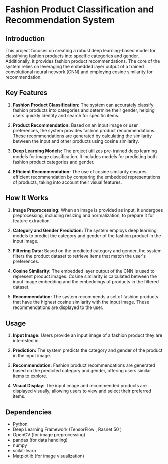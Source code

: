 # Fashion Product Classification and Recommendation System
## Introduction
This project focuses on creating a robust deep learning-based model for classifying fashion products into specific categories and gender. Additionally, it provides fashion product recommendations. The core of the system relies on leveraging the embedded layer output of a trained convolutional neural network (CNN) and employing cosine similarity for recommendation.

## Key Features

1. **Fashion Product Classification:** The system can accurately classify fashion products into categories and determine their gender, helping users quickly identify and search for specific items.

2. **Product Recommendation:** Based on an input image or user preferences, the system provides fashion product recommendations. These recommendations are generated by calculating the similarity between the input and other products using cosine similarity.

3. **Deep Learning Models:** The project utilizes pre-trained deep learning models for image classification. It includes models for predicting both fashion product categories and gender.

4. **Efficient Recommendation:** The use of cosine similarity ensures efficient recommendation by comparing the embedded representations of products, taking into account their visual features.

## How It Works

1. **Image Preprocessing:** When an image is provided as input, it undergoes preprocessing, including resizing and normalization, to prepare it for feature extraction.

2. **Category and Gender Prediction:** The system employs deep learning models to predict the category and gender of the fashion product in the input image.

3. **Filtering Data:** Based on the predicted category and gender, the system filters the product dataset to retrieve items that match the user's preferences.

4. **Cosine Similarity:** The embedded layer output of the CNN is used to represent product images. Cosine similarity is calculated between the input image embedding and the embeddings of products in the filtered dataset.

5. **Recommendation:** The system recommends a set of fashion products that have the highest cosine similarity with the input image. These recommendations are displayed to the user.

## Usage

1. **Input Image:** Users provide an input image of a fashion product they are interested in.

2. **Prediction:** The system predicts the category and gender of the product in the input image.

3. **Recommendation:** Fashion product recommendations are generated based on the predicted category and gender, offering users similar items to explore.

4. **Visual Display:** The input image and recommended products are displayed visually, allowing users to view and select their preferred items.

## Dependencies

- Python
- Deep Learning Framework (TensorFlow , Rasnet 50 )
- OpenCV (for image preprocessing)
- pandas (for data handling)
- numpy
- scikit-learn
- Matplotlib (for image visualization)
